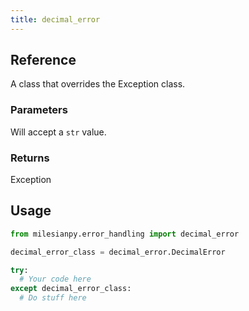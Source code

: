 ```yaml
---
title: decimal_error
---
```


## Reference
A class that overrides the Exception class.

### Parameters
Will accept a `str` value.

### Returns
Exception

## Usage
```python
from milesianpy.error_handling import decimal_error

decimal_error_class = decimal_error.DecimalError

try:
  # Your code here
except decimal_error_class:
  # Do stuff here
```